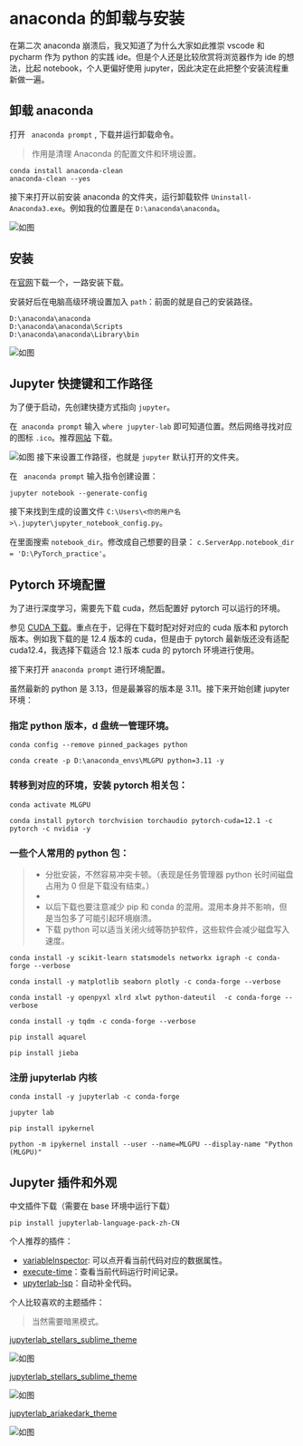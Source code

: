 # anaconda 的卸载与安装


在第二次 anaconda 崩溃后，我又知道了为什么大家如此推崇 vscode 和 pycharm 作为 python 的实践 ide。但是个人还是比较欣赏将浏览器作为 ide 的想法，比起 notebook，个人更偏好使用 jupyter，因此决定在此把整个安装流程重新做一遍。

## 卸载 anaconda

打开 ` anaconda prompt` , 下载并运行卸载命令。

> 作用是清理 Anaconda 的配置文件和环境设置。

```
conda install anaconda-clean
anaconda-clean --yes
```

接下来打开以前安装 anaconda 的文件夹，运行卸载软件 `Uninstall-Anaconda3.exe`。例如我的位置是在 `D:\anaconda\anaconda`。

![如图](/img/Pytorch2.zh-cn-1757765821937.webp)

## 安装

在[官网](https://www.anaconda.com/download/success)下载一个，一路安装下载。

安装好后在电脑高级环境设置加入 `path`：前面的就是自己的安装路径。

```
D:\anaconda\anaconda
D:\anaconda\anaconda\Scripts
D:\anaconda\anaconda\Library\bin
```

![如图](/img/Pytorch2.zh-cn-1757766371428.webp)

## Jupyter 快捷键和工作路径

为了便于启动，先创建快捷方式指向 `jupyter`。

在` anaconda prompt` 输入 `where jupyter-lab` 即可知道位置。然后网络寻找对应的图标 `.ico`。推荐[网站]( https://icon-icons.com/search/icons/jupyter?utm_source=chatgpt.com "111") 下载。

![如图](/img/Pytorch2.zh-cn-1757767740739.webp)
接下来设置工作路径，也就是 `jupyter` 默认打开的文件夹。

在 ` anaconda prompt` 输入指令创建设置：

```
jupyter notebook --generate-config
```

接下来找到生成的设置文件 `C:\Users\<你的用户名>\.jupyter\jupyter_notebook_config.py`。

在里面搜索 `notebook_dir`。修改成自己想要的目录：
`c.ServerApp.notebook_dir = 'D:\PyTorch_practice'`。

## Pytorch 环境配置

为了进行深度学习，需要先下载 cuda，然后配置好 pytorch 可以运行的环境。

参见 [CUDA 下载](https://blog.huaxiangshan.com/zh-cn/posts/pytorch/#cuda-%E4%B8%8B%E8%BD%BD)。重点在于，记得在下载时配对好对应的 cuda 版本和 pytorch 版本。例如我下载的是 12.4 版本的 cuda，但是由于 pytorch 最新版还没有适配 cuda12.4，我选择下载适合 12.1 版本 cuda 的 pytorch 环境进行使用。

接下来打开 `anaconda prompt` 进行环境配置。

虽然最新的 python 是 3.13，但是最兼容的版本是 3.11。接下来开始创建 jupyter 环境：

### 指定 python 版本，d 盘统一管理环境。

```
conda config --remove pinned_packages python
```

```
conda create -p D:\anaconda_envs\MLGPU python=3.11 -y
```

### 转移到对应的环境，安装 pytorch 相关包：

```
conda activate MLGPU
```

```
conda install pytorch torchvision torchaudio pytorch-cuda=12.1 -c pytorch -c nvidia -y
```

### 一些个人常用的 python 包：

> - 分批安装，不然容易冲突卡顿。（表现是任务管理器 python 长时间磁盘占用为 0 但是下载没有结束。）
> - 
> - 以后下载也要注意减少 pip 和 conda 的混用。混用本身并不影响，但是当包多了可能引起环境崩溃。
> - 下载 python 可以适当关闭火绒等防护软件，这些软件会减少磁盘写入速度。



```
conda install -y scikit-learn statsmodels networkx igraph -c conda-forge --verbose

conda install -y matplotlib seaborn plotly -c conda-forge --verbose

conda install -y openpyxl xlrd xlwt python-dateutil  -c conda-forge --verbose

conda install -y tqdm -c conda-forge --verbose

pip install aquarel

pip install jieba
```

### 注册 jupyterlab 内核

```
conda install -y jupyterlab -c conda-forge

jupyter lab

pip install ipykernel

python -m ipykernel install --user --name=MLGPU --display-name "Python (MLGPU)"
```

## Jupyter 插件和外观

中文插件下载（需要在 base 环境中运行下载）

```
pip install jupyterlab-language-pack-zh-CN
```

个人推荐的插件：

- [variableInspector](https://github.com/jupyterlab-contrib/jupyterlab-variableInspector): 可以点开看当前代码对应的数据属性。
- [execute-time](https://github.com/deshaw/jupyterlab-execute-time)：查看当前代码运行时间记录。
- [upyterlab-lsp](https://pypi.org/project/jupyterlab-lsp/)：自动补全代码。

个人比较喜欢的主题插件：

> 当然需要暗黑模式。

[jupyterlab_stellars_sublime_theme](https://github.com/stellarshenson/jupyterlab_stellars_sublime_theme)

![如图](/img/Pytorch2.zh-cn-1757780750775.webp)

[jupyterlab_stellars_sublime_theme](https://github.com/stellarshenson/jupyterlab_stellars_sublime_theme)


![如图](/img/Pytorch2.zh-cn-1757780923229.webp)

[jupyterlab_ariakedark_theme](https://github.com/eduardotlc/jupyterlab_ariakedark_theme)

![如图](/img/Pytorch2.zh-cn-1757780848834.webp)








